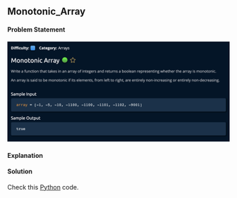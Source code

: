 ## Monotonic_Array

#### Problem Statement


![alt text](Monotonic_Array.png "Monotonic_Array")



#### Explanation



#### Solution

Check this [Python](../python/Monotonic_Array.py) code.

